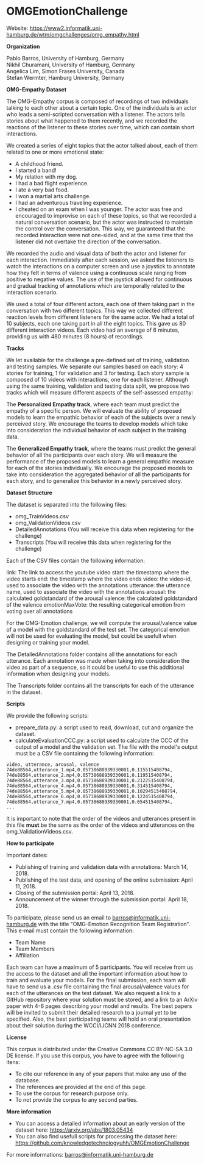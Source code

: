 # OMGEmotionChallenge

Website: https://www2.informatik.uni-hamburg.de/wtm/omgchallenges/omg_empathy.html

**Organization**

Pablo Barros, University of Hamburg, Germany </br>
Nikhil Churamani, University of Hamburg, Germany </br>
Angelica Lim, Simon Frases University, Canada </br>
Stefan Wermter, Hamburg University, Germany </br>

**OMG-Empathy Dataset**

The OMG-Empathy corpus is composed of recordings of two individuals talking to each other about a certain topic. One of the individuals is an actor who leads a semi-scripted conversation with a listener. The actors tells stories about what happened to them recently, and we recorded the reactions of the listener to these stories over time, which can contain short interactions.

We created a series of eight topics that the actor talked about, each of them related to one or more emotional state:

- A childhood friend.
- I started a band!
- My relation with my dog.
- I had a bad flight experience.
- I ate a very bad food.
- I won a martial arts challenge.
- I had an adventurous traveling experience.
- I cheated on an exam when I was younger.
The actor was free and encouraged to improvise on each of these topics, so that we recorded a natural conversation scenario, but the actor was instructed to maintain the control over the conversation. This way, we guaranteed that the recorded interaction were not one-sided, and at the same time that the listener did not overtake the direction of the conversation.

We recorded the audio and visual data of both the actor and listener for each interaction. Immediately after each session, we asked the listeners to watch the interactions on a computer screen and use a joystick to annotate how they felt in terms of valence using a continuous scale ranging from positive to negative values. The use of the joystick allowed for continuous and gradual tracking of annotations which are temporally related to the interaction scenario.

We used a total of four different actors, each one of them taking part in the conversation with two different topics. This way we collected different reaction levels from different listeners for the same actor. We had a total of 10 subjects, each one taking part in all the eight topics. This gave us 80 different interaction videos. Each video had an average of 6 minutes, providing us with 480 minutes (8 hours) of recordings.

**Tracks**

We let available for the challenge a pre-defined set of training, validation and testing samples. We separate our samples based on each story: 4 stories for training, 1 for validation and 3 for testing. Each story sample is composed of 10 videos with interactions, one for each listener. Although using the same training, validation and testing data split, we propose two tracks which will measure different aspects of the self-assessed empathy:

The **Personalized Empathy track**, where each team must predict the empathy of a specific person. We will evaluate the ability of proposed models to learn the empathic behavior of each of the subjects over a newly perceived story. We encourage the teams to develop models which take into consideration the individual behavior of each subject in the training data.

The **Generalized Empathy track**, where the teams must predict the general behavior of all the participants over each story. We will measure the performance of the proposed models to learn a general empathic measure for each of the stories individually. We encourage the proposed models to take into consideration the aggregated behavior of all the participants for each story, and to generalize this behavior in a newly perceived story.


**Dataset Structure**

The dataset is separated into the following files:

- omg_TrainVideos.csv
- omg_ValidationVideos.csv
- DetailedAnnotations (You will receive this data when registering for the challenge)
- Transcripts (You will receive this data when registering for the challenge)

Each of the CSV files contain the following information:


link: The link to access the youtube video
start:  the timestamp where the video starts
end: the timestamp where the video ends
video: the video-id, used to associate the video with the annotations
utterance: the utterance name, used to associate the video with the annotations
arousal: the calculated goldstandard of the arousal
valence: the calculated goldstandard of the valence
emotionMaxVote: the resulting categorical emotion from voting over all annotations

For the OMG-Emotion challenge, we will compute the arousal/valence value of a model with the goldstandard of the test set. The categorical emotion will not be used for evaluating the model, but could be usefull when designing or training your model.

The DetailedAnnotations folder contains all the annotations for each utterance. Each annotation was made when taking into consideration the video as part of a sequence, so it could be useful to use this additional information when designing your 
models.

The Transcripts folder contains all the transcripts for each of the utterance in the dataset.

**Scripts** 

We provide the following scripts:

- prepare_data.py: a script used to read, download, cut and organize the dataset.
- calculateEvaluationCCC.py: a script used to calculate the CCC of the output of a model and the validation set. The file with the model's output must be a CSV file containng the following information: 

```
video, utterance, arousal, valence
74de88564,utterance_1.mp4,0.05738688939330001,0.115515408794,
74de88564,utterance_2.mp4,0.05738688939330001,0.119515408794,
74de88564,utterance_3.mp4,0.05738688939330001,0.2122515408794,
74de88564,utterance_4.mp4,0.05738688939330001,0.314515408794,
74de88564,utterance_5.mp4,0.05738688939330001,0.10294515408794,
74de88564,utterance_6.mp4,0.05738688939330001,0.1224515408794,
74de88564,utterance_7.mp4,0.05738688939330001,0.654515408794,
...

```

It is important to note that the order of the videos and utterances present in this file **must** be the same as the order of the videos and utterances on the  omg_ValidationVideos.csv.

**How to participate**

Important dates: 
- Publishing of training and validation data with annotations: March 14, 2018. 
- Publishing of the test data, and opening of the online submission: April 11, 2018.
- Closing of the submission portal: April 13, 2018. 
- Announcement of the winner through the submission portal: April 18, 2018.


To participate, please send us an email to barros@informatik.uni-hamburg.de with the title "OMG-Emotion Recognition Team Registration". This e-mail must contain the following information: 
- Team Name
- Team Members
- Affiliation

Each team can have a maximum of 5 participants. You will receive from us the access to the dataset and all the important information about how to train and evaluate your models. 
For the final submission, each team will have to send us a .csv file containing the final arousal/valence values for each of the utterances on the test dataset. We also request a link to a GitHub repository where your solution must be stored, and a link to an ArXiv paper with 4-6 pages describing your model and results. The best papers will be invited to submit their detailed research to a journal yet to be specified. Also, the best participating teams will hold an oral presentation about their solution during the WCCI/IJCNN 2018 conference.

**License**

This corpus is distributed under the Creative Commons CC BY-NC-SA 3.0 DE license. If you use this corpus, you have to agree with the following itens:

- To cite our reference in any of your papers that make any use of the database. 
- The references are provided at the end of this page.
- To use the corpus for research purpose only.
- To not provide the corpus to any second parties.


**More information** 

- You can access a detailed information about an early version of the dataset here: https://arxiv.org/abs/1803.05434
- You can also find usefull scripts for processing the dataset here: https://github.com/knowledgetechnologyuhh/OMGEmotionChallenge

For more informations: barros@informatik.uni-hamburg.de
